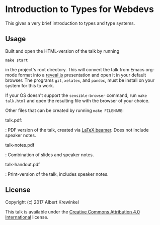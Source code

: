 Introduction to Types for Webdevs
=================================

This gives a very brief introduction to types and type systems.


Usage
-----

Built and open the HTML-version of the talk by running

    make start

in the project's root directory. This will convert the talk from Emacs org-mode
format into a [reveal.js] presentation and open it in your default browser. The
programs `git`, `xelatex`, and `pandoc`, must be install on your system for this
to work.

If your OS doesn't support the `sensible-browser` command, run `make talk.html`
and open the resulting file with the browser of your choice.

Other files that can be created by running `make FILENAME`:

talk.pdf:

:   PDF version of the talk, created via [LaTeX beamer].  Does not include
    speaker notes.

talk-notes.pdf

:   Combination of slides and speaker notes.

talk-handout.pdf

:   Print-version of the talk, includes speaker notes.


[Emacs org-mode]: https://orgmode.org/
[reveal.js]: http://lab.hakim.se/reveal-js/
[LaTeX beamer]: https://bitbucket.org/rivanvx/beamer/wiki/Home


License
-------

Copyright (c) 2017 Albert Krewinkel

This talk is available under the [Creative Commons Attribution 4.0 International] license.

[Creative Commons Attribution 4.0 International]: https://creativecommons.org/licenses/by/4.0/
